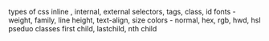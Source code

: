 types of css
inline , internal, external
selectors, tags, class, id
fonts - weight, family, line height, text-align, size
colors - normal, hex, rgb, hwd, hsl
pseduo classes first child, lastchild, nth child

